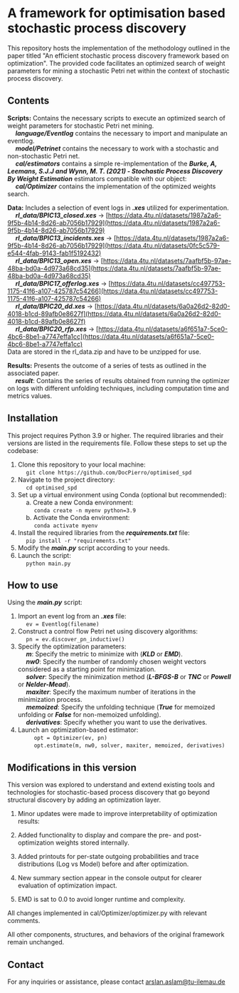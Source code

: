 # A framework for optimisation based stochastic process discovery

This repository hosts the implementation of the methodology outlined in the paper titled "An efficient stochastic process discovery framework based on optimization". The provided code facilitates an optimized search of weight parameters for mining a stochastic Petri net within the context of stochastic process discovery.

## Contents
**Scripts:** Contains the necessary scripts to execute an optimized search of weight parameters for stochastic Petri net mining.<br/>
&emsp; ***language/Eventlog*** contains the necessary to import and manipulate an eventlog.<br/>
&emsp; ***model/Petrinet*** contains the necessary to work with a stochastic and non-stochastic Petri net.<br/>
&emsp; ***cal/estimators*** contains a simple re-implementation of the ***Burke, A, Leemans, S.J.J and Wynn, M. T. (2021) - Stochastic Process Discovery By Weight Estimation*** estimators compatible with our object:<br/>
&emsp; ***cal/Optimizer*** contains the implementation of the optimized weights search.<br/>

**Data:** Includes a selection of event logs in ***.xes*** utilized for experimentation.<br/>
&emsp; ***rl_data/BPIC13_closed.xes*** -> [https://data.4tu.nl/datasets/1987a2a6-9f5b-4b14-8d26-ab7056b17929](https://data.4tu.nl/datasets/1987a2a6-9f5b-4b14-8d26-ab7056b17929)<br/>
&emsp; ***rl_data/BPIC13_incidents.xes*** -> [https://data.4tu.nl/datasets/1987a2a6-9f5b-4b14-8d26-ab7056b17929](https://data.4tu.nl/datasets/0fc5c579-e544-4fab-9143-fab1f5192432)<br/>
&emsp; ***rl_data/BPIC13_open.xes*** -> [https://data.4tu.nl/datasets/7aafbf5b-97ae-48ba-bd0a-4d973a68cd35](https://data.4tu.nl/datasets/7aafbf5b-97ae-48ba-bd0a-4d973a68cd35)<br/>
&emsp; ***rl_data/BPIC17_offerlog.xes*** -> [https://data.4tu.nl/datasets/cc497753-1175-41f6-a107-425787c54266](https://data.4tu.nl/datasets/cc497753-1175-41f6-a107-425787c54266)<br/>
&emsp; ***rl_data/BPIC20_dd.xes*** -> [https://data.4tu.nl/datasets/6a0a26d2-82d0-4018-b1cd-89afb0e8627f](https://data.4tu.nl/datasets/6a0a26d2-82d0-4018-b1cd-89afb0e8627f)<br/>
&emsp; ***rl_data/BPIC20_rfp.xes*** -> [https://data.4tu.nl/datasets/a6f651a7-5ce0-4bc6-8be1-a7747effa1cc](https://data.4tu.nl/datasets/a6f651a7-5ce0-4bc6-8be1-a7747effa1cc)<br/>
Data are stored in the rl_data.zip and have to be unzipped for use.

**Results:** Presents the outcome of a series of tests as outlined in the associated paper.<br/>
&emsp; ***result***: Contains the series of results obtained from running the optimizer on logs with different unfolding techniques, including computation time and metrics values.<br/>

## Installation
This project requires Python 3.9 or higher. The required libraries and their versions are listed in the requirements file. Follow these steps to set up the codebase:

1. Clone this repository to your local machine:<br/>
&emsp; `git clone https://github.com/DocPierro/optimised_spd`<br/>
2. Navigate to the project directory:<br/>
&emsp; `cd optimised_spd`<br/>
3. Set up a virtual environment using Conda (optional but recommended):<br/>
&emsp; a. Create a new Conda environment:<br/>
&emsp; &emsp; `conda create -n myenv python=3.9`<br/>
&emsp; b. Activate the Conda environment:<br/>
&emsp; &emsp; `conda activate myenv`<br/>
4. Install the required libraries from the ***requirements.txt*** file:<br/>
&emsp; `pip install -r "requirements.txt"`<br/>
5. Modify the ***main.py*** script according to your needs.
6. Launch the script:<br/>
&emsp; `python main.py`

## How to use
Using the ***main.py*** script:
1. Import an event log from an ***.xes*** file:<br/>
&emsp; `ev = Eventlog(filename)`<br/>
2. Construct a control flow Petri net using discovery algorithms:<br/>
&emsp; `pn = ev.discover_pn_inductive()`<br/>
3. Specify the optimization parameters:<br/>
&emsp; ***m***: Specify the metric to minimize with (***KLD*** or ***EMD***).<br/>
&emsp; ***nw0***: Specify the number of randomly chosen weight vectors considered as a starting point for minimization.<br/>
&emsp; ***solver***: Specify the minimization method (***L-BFGS-B*** or ***TNC*** or ***Powell*** or ***Nelder-Mead***).<br/>
&emsp; ***maxiter***: Specify the maximum number of iterations in the minimization process.<br/>
&emsp; ***memoized***: Specify the unfolding technique (***True*** for memoized unfolding or ***False*** for non-memoized unfolding).<br/>
&emsp; ***derivatives***: Specify whether you want to use the derivatives.<br/>
4. Launch an optimization-based estimator:<br/>
&emsp; &emsp; `opt = Optimizer(ev, pn)`<br/>
&emsp; &emsp; `opt.estimate(m, nw0, solver, maxiter, memoized, derivatives)`<br/>

## Modifications in this version

This version was explored to understand and extend existing tools and technologies for stochastic-based process discovery that go beyond structural discovery by adding an optimization layer.

1. Minor updates were made to improve interpretability of optimization results:

2. Added functionality to display and compare the pre- and post-optimization weights stored internally.

3. Added printouts for per-state outgoing probabilities and trace distributions (Log vs Model) before and after optimization.

4. New summary section appear in the console output for clearer evaluation of optimization impact.

5. EMD is sat to 0.0 to avoid longer runtime and complexity.

All changes implemented in cal/Optimizer/optimizer.py with relevant comments.

All other components, structures, and behaviors of the original framework remain unchanged.

## Contact

For any inquiries or assistance, please contact arslan.aslam@tu-ilemau.de
